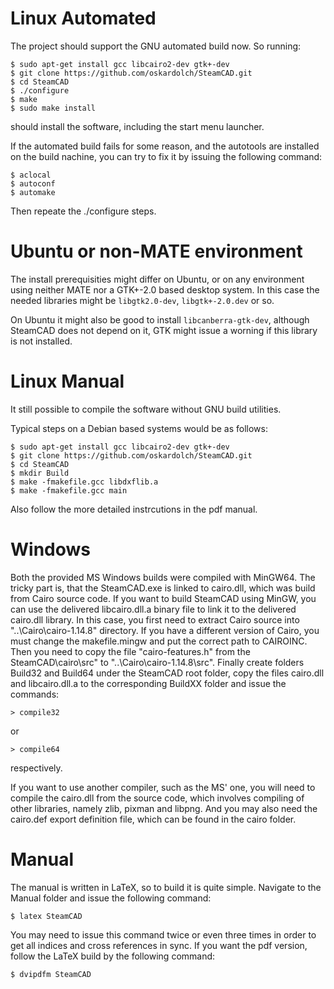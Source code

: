 # Linux Automated
The project should support the GNU automated build now. So running:
```
$ sudo apt-get install gcc libcairo2-dev gtk+-dev
$ git clone https://github.com/oskardolch/SteamCAD.git
$ cd SteamCAD
$ ./configure
$ make
$ sudo make install
```
should install the software, including the start menu launcher.

If the automated build fails for some reason, and the autotools are installed
on the build nachine, you can try to fix it by issuing the following command:
```
$ aclocal
$ autoconf
$ automake
```
Then repeate the ./configure steps.

# Ubuntu or non-MATE environment
The install prerequisities might differ on Ubuntu, or on any environment using neither
MATE nor a GTK+-2.0 based desktop system. In this case the needed libraries might be
`libgtk2.0-dev`, `libgtk+-2.0.dev` or so.

On Ubuntu it might also be good to install `libcanberra-gtk-dev`, although SteamCAD
does not depend on it, GTK might issue a worning if this library is not installed.

# Linux Manual
It still possible to compile the software without GNU build utilities.

Typical steps on a Debian based systems would be as follows:
```
$ sudo apt-get install gcc libcairo2-dev gtk+-dev
$ git clone https://github.com/oskardolch/SteamCAD.git
$ cd SteamCAD
$ mkdir Build
$ make -fmakefile.gcc libdxflib.a
$ make -fmakefile.gcc main
```
Also follow the more detailed instrcutions in the pdf manual.

# Windows
Both the provided MS Windows builds were compiled with MinGW64. The tricky part is, that the SteamCAD.exe
is linked to cairo.dll, which was build from Cairo source code. If you want to build SteamCAD using MinGW,
you can use the delivered libcairo.dll.a binary file to link it to the delivered cairo.dll library. In this
case, you first need to extract Cairo source into "..\Cairo\cairo-1.14.8" directory. If you have a different
version of Cairo, you must change the makefile.mingw and put the correct path to CAIROINC. Then you need
to copy the file "cairo-features.h" from the SteamCAD\cairo\src" to "..\Cairo\cairo-1.14.8\src". Finally
create folders Build32 and Build64 under the SteamCAD root folder, copy the files cairo.dll and libcairo.dll.a
to the corresponding BuildXX folder and issue the commands:
```
> compile32
```
or
```
> compile64
```
respectively.

If you want to use another compiler, such as the MS' one, you will need to compile the cairo.dll from the
source code, which involves compiling of other libraries, namely zlib, pixman and libpng. And you may also
need the cairo.def export definition file, which can be found in the cairo folder.

# Manual
The manual is written in LaTeX, so to build it is quite simple. Navigate to the Manual folder and issue
the following command:
```
$ latex SteamCAD
```
You may need to issue this command twice or even three times in order to get all indices and cross references
in sync. If you want the pdf version, follow the LaTeX build by the following command:
```
$ dvipdfm SteamCAD
```
